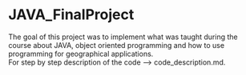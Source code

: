 # JAVA_FinalProject

The goal of this project was to implement what was taught during the course about JAVA, object oriented programming and how to use programming for geographical applications.  
For step by step description of the code --> code_description.md.





